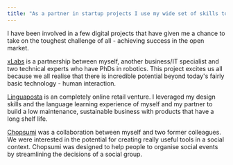 ```yaml
---
title: "As a partner in startup projects I use my wide set of skills to set up lean ventures and launch minimum viable products. "
---
```


I have been involved in a few digital projects that have given me a chance to take on the toughest challenge of all - achieving success in the open market.

[xLabs](/2013/07/xlabs-gaze/) is a partnership between myself, another business/IT specialist and two technical experts who have PhDs in robotics. This project excites us all because we all realise that there is incredible potential beyond today's fairly basic technology - human interaction.

[Linguaposta](/2012/08/online-retail-micro-business/) is an completely online retail venture. I leveraged my design skills and the language learning experience of myself and my partner to build a low maintenance, sustainable business with products that have a long shelf life.

[Chopsumi](/2012/02/project-social-voting-with-chopsumi/) was a collaboration between myself and two former colleagues. We were interested in the potential for creating really useful tools in a social context. Chopsumi was designed to help people to organise social events by streamlining the decisions of a social group.
